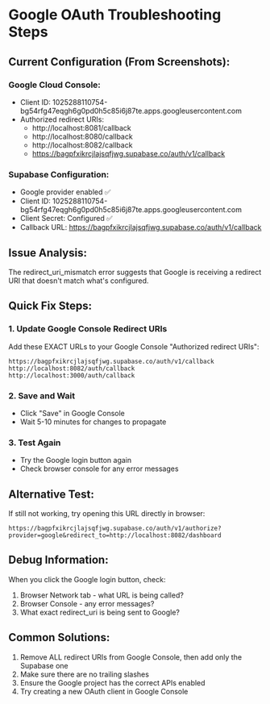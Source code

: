 # Google OAuth Troubleshooting Steps

## Current Configuration (From Screenshots):

### Google Cloud Console:
- Client ID: 1025288110754-bg54rfg47eqgh6g0pd0h5c85i6j87te.apps.googleusercontent.com
- Authorized redirect URIs:
  - http://localhost:8081/callback
  - http://localhost:8080/callback  
  - http://localhost:8082/callback
  - https://bagpfxikrcjlajsqfjwg.supabase.co/auth/v1/callback

### Supabase Configuration:
- Google provider enabled ✅
- Client ID: 1025288110754-bg54rfg47eqgh6g0pd0h5c85i6j87te.apps.googleusercontent.com
- Client Secret: Configured ✅
- Callback URL: https://bagpfxikrcjlajsqfjwg.supabase.co/auth/v1/callback

## Issue Analysis:
The redirect_uri_mismatch error suggests that Google is receiving a redirect URI that doesn't match what's configured.

## Quick Fix Steps:

### 1. Update Google Console Redirect URIs
Add these EXACT URLs to your Google Console "Authorized redirect URIs":

```
https://bagpfxikrcjlajsqfjwg.supabase.co/auth/v1/callback
http://localhost:8082/auth/callback
http://localhost:3000/auth/callback
```

### 2. Save and Wait
- Click "Save" in Google Console
- Wait 5-10 minutes for changes to propagate

### 3. Test Again
- Try the Google login button again
- Check browser console for any error messages

## Alternative Test:
If still not working, try opening this URL directly in browser:
```
https://bagpfxikrcjlajsqfjwg.supabase.co/auth/v1/authorize?provider=google&redirect_to=http://localhost:8082/dashboard
```

## Debug Information:
When you click the Google login button, check:
1. Browser Network tab - what URL is being called?
2. Browser Console - any error messages?
3. What exact redirect_uri is being sent to Google?

## Common Solutions:
1. Remove ALL redirect URIs from Google Console, then add only the Supabase one
2. Make sure there are no trailing slashes
3. Ensure the Google project has the correct APIs enabled
4. Try creating a new OAuth client in Google Console
